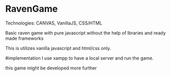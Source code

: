 # RavenGame
Technologies: CANVAS, VanillaJS, CSS/HTML

Basic raven game with pure javascript without the help of lbraries and ready made frameworks
 
This is utilizes vanilla javascript and html/css only.

#implementation
I use xampp to have a local server and run the game.

this game might be developed more further
